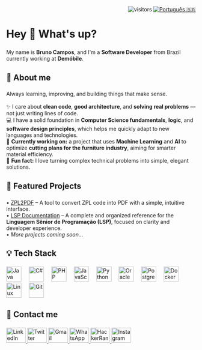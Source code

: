 <div align="right">
  <img src="https://visitor-badge.laobi.icu/badge?page_id=brunoleocam.brunoleocam" alt="visitors" />
  <a href="README.pt.md">
    <img src="https://img.shields.io/badge/README-PT--BR-blue" alt="Português 🇧🇷" />
  </a>
</div>

###

<h1 align="left">Hey 👋 What's up?</h1>

###

<p align="left">
  My name is <b>Bruno Campos</b>, and I'm a <b>Software Developer</b> from Brazil currently working at <b>Demóbile</b>.
</p>

###

<h2 align="left">📖 About me</h2>

###

<p align="left">
  Always learning, improving, and building things that make sense.<br><br>
  ✨ I care about <b>clean code</b>, <b>good architecture</b>, and <b>solving real problems</b> — not just writing lines of code.<br>
  💻 I have a solid foundation in <b>Computer Science fundamentals</b>, <b>logic</b>, and <b>software design principles</b>, which helps me quickly adapt to new languages and technologies.<br>
  🎯 <b>Currently working on:</b> a project that uses <b>Machine Learning</b> and <b>AI</b> to optimize <b>cutting plans for the furniture industry</b>, aiming for smarter material efficiency.<br>
  🎲 <b>Fun fact:</b> I love turning complex technical problems into simple, elegant solutions.
</p>

###

<h2 align="left">🚀 Featured Projects</h2>

###

<p align="left">
  • <a href="https://github.com/brunoleocam/ZPL2PDF">ZPL2PDF</a> – A tool to convert ZPL code into PDF with a simple, intuitive interface.<br>
  • <a href="https://github.com/brunoleocam/Documentacao-LSP-Linguagem-Senior-de-Programacao">LSP Documentation</a> – A complete and organized reference for the <b>Linguagem Sênior de Programação (LSP)</b>, focused on clarity and developer experience.<br>
  • <i>More projects coming soon...</i>
</p>

###

<h2 align="left">💡 Tech Stack</h2>

###

<div align="left">
  <img src="https://cdn.jsdelivr.net/gh/devicons/devicon/icons/java/java-original.svg" height="40" alt="Java" />
  <img width="12" />
  <img src="https://cdn.jsdelivr.net/gh/devicons/devicon/icons/csharp/csharp-original.svg" height="40" alt="C#" />
  <img width="12" />
  <img src="https://cdn.jsdelivr.net/gh/devicons/devicon/icons/php/php-original.svg" height="40" alt="PHP" />
  <img width="12" />
  <img src="https://cdn.jsdelivr.net/gh/devicons/devicon/icons/javascript/javascript-original.svg" height="40" alt="JavaScript" />
  <img width="12" />
  <img src="https://cdn.jsdelivr.net/gh/devicons/devicon/icons/python/python-original.svg" height="40" alt="Python" />
  <img width="12" />
  <img src="https://cdn.jsdelivr.net/gh/devicons/devicon/icons/oracle/oracle-original.svg" height="40" alt="Oracle" />
  <img width="12" />
  <img src="https://cdn.jsdelivr.net/gh/devicons/devicon/icons/postgresql/postgresql-original.svg" height="40" alt="PostgreSQL" />
  <img width="12" />
  <img src="https://cdn.jsdelivr.net/gh/devicons/devicon/icons/docker/docker-original.svg" height="40" alt="Docker" />
  <img width="12" />
  <img src="https://cdn.jsdelivr.net/gh/devicons/devicon/icons/linux/linux-original.svg" height="40" alt="Linux" />
  <img width="12" />
  <img src="https://cdn.jsdelivr.net/gh/devicons/devicon/icons/git/git-original.svg" height="40" alt="Git" />
</div>

###

<h2 align="left">📩 Contact me</h2>

###

<div align="left">
  <a href="https://www.linkedin.com/in/brunoleocam/" target="_blank">
    <img src="https://raw.githubusercontent.com/maurodesouza/profile-readme-generator/master/src/assets/icons/social/linkedin/default.svg" width="52" height="40" alt="LinkedIn" />
  </a>
  <a href="https://x.com/brunoleocam" target="_blank">
    <img src="https://raw.githubusercontent.com/maurodesouza/profile-readme-generator/master/src/assets/icons/social/twitter/default.svg" width="52" height="40" alt="Twitter" />
  </a>
  <a href="mailto:brunoleocam@gmail.com" target="_blank">
    <img src="https://raw.githubusercontent.com/maurodesouza/profile-readme-generator/master/src/assets/icons/social/gmail/default.svg" width="52" height="40" alt="Gmail" />
  </a>
  <a href="https://wa.me/5543996522752" target="_blank">
    <img src="https://raw.githubusercontent.com/maurodesouza/profile-readme-generator/master/src/assets/icons/social/whatsapp/default.svg" width="52" height="40" alt="WhatsApp" />
  </a>
  <a href="https://www.hackerrank.com/profile/brunoleocam" target="_blank">
    <img src="https://raw.githubusercontent.com/maurodesouza/profile-readme-generator/master/src/assets/icons/social/hackerrank/default.svg" width="52" height="40" alt="HackerRank" />
  </a>
  <a href="https://www.instagram.com/brunoleocam" target="_blank">
    <img src="https://raw.githubusercontent.com/maurodesouza/profile-readme-generator/master/src/assets/icons/social/instagram/default.svg" width="52" height="40" alt="Instagram" />
  </a>
</div>

